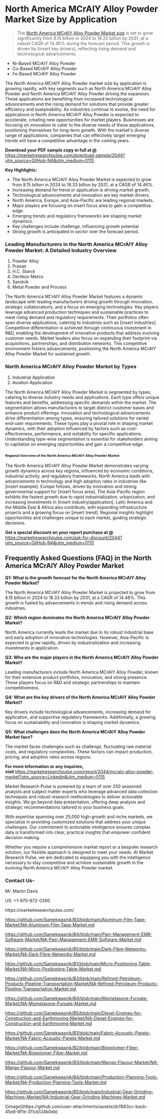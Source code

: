 <h1>North America MCrAlY Alloy Powder Market&nbsp;Size by Application</h1><blockquote><p>The <a href="https://marketresearchpulse.com/download-sample/2044?utm_source=GitHub-NA&amp;utm_medium=0115">North America MCrAlY Alloy Powder Market size</a> is set to grow significantly from 8.15 billion in 2024 to 18.33 billion by 2031, at a robust CAGR of 14.46% during the forecast period. This growth is driven by [insert key drivers], reflecting rising demand and technological advancements.</p></blockquote><ul><li>Ni-Based MCrAlY Alloy Powder <li> Co-Based MCrAlY Alloy Powder <li> Fe-Based MCrAlY Alloy Powder</li></ul><p>The North America MCrAlY Alloy Powder market size by application is growing rapidly, with key segments such as North America MCrAlY Alloy Powder and North America MCrAlY Alloy Powder driving the expansion. These applications are benefiting from increased technological advancements and the rising demand for solutions that provide greater efficiency and sustainability. As industries continue to evolve, the need for applications in North America MCrAlY Alloy Powder is expected to accelerate, creating new opportunities for market players. Businesses are focusing on innovation to cater to the diverse needs of these applications, positioning themselves for long-term growth. With the market's diverse range of applications, companies that can effectively target emerging trends will have a competitive advantage in the coming years.</p><p><strong>Download your PDF sample copy in full at @ </strong><a href="https://marketresearchpulse.com/download-sample/2044?utm_source=GitHub-NA&amp;utm_medium=0115">https://marketresearchpulse.com/download-sample/2044?utm_source=GitHub-NA&amp;utm_medium=0115</a></p><p><strong>Key Highlights: </strong></p><ul><li>The North America MCrAlY Alloy Powder Market is expected to grow from 8.15 billion in 2024 to 18.33 billion by 2031, at a CAGR of 14.46%.</li><li>Increasing demand for trend or application is driving market growth.</li><li>Technological advancements and innovation are key market drivers.</li><li>North America, Europe, and Asia-Pacific are leading regional markets.</li><li>Major players are focusing on insert focus area to gain a competitive edge.</li><li>Emerging trends and regulatory frameworks are shaping market dynamics.</li><li>Key challenges include challenge, influencing growth potential.</li><li>Strong growth is anticipated in sector over the forecast period.</li></ul><h3>Leading Manufacturers in the North America MCrAlY Alloy Powder Market: A Detailed Industry Overview</h3><ol><li>Powder Alloy</li><li>Praxair</li><li>H.C. Starck</li><li>Oerlikon Metco</li><li>Sandvik</li><li>Metal Powder and Process</li></ol><div class="flex max-w-full flex-col flex-grow"><div class="min-h-8 text-message flex w-full flex-col items-end gap-2 whitespace-normal break-words [.text-message+&amp;]:mt-5" dir="auto" data-message-author-role="assistant" data-message-id="fd8432e4-4910-450d-b182-61b7bfb0a01f" data-message-model-slug="gpt-4o"><div class="flex w-full flex-col gap-1 empty:hidden first:pt-[3px]"><div class="markdown prose w-full break-words dark:prose-invert light"><p>The North America MCrAlY Alloy Powder Market features a dynamic landscape with leading manufacturers driving growth through innovation, strategic collaborations, and a focus on emerging technologies. Key players leverage advanced production techniques and sustainable practices to meet rising demand and regulatory requirements. Their portfolios often span diverse applications, catering to industries such as [insert industries]. Competitive differentiation is achieved through continuous investment in R&amp;D, enabling the development of innovative products that address evolving customer needs. Market leaders also focus on expanding their footprint via acquisitions, partnerships, and distribution networks. This competitive environment fosters advancements, positioning the North America MCrAlY Alloy Powder Market for sustained growth.</p></div></div></div></div><h3>North America MCrAlY Alloy Powder Market by Types</h3><ol><li>Industrial Application <li> Aviation Application</li></ol><div class="flex max-w-full flex-col flex-grow"><div class="min-h-8 text-message flex w-full flex-col items-end gap-2 whitespace-normal break-words [.text-message+&amp;]:mt-5" dir="auto" data-message-author-role="assistant" data-message-id="084470be-0bb7-4664-bddf-5156b4f41249" data-message-model-slug="gpt-4o-mini"><div class="flex w-full flex-col gap-1 empty:hidden first:pt-[3px]"><div class="markdown prose w-full break-words dark:prose-invert light"><p>The North America MCrAlY Alloy Powder Market is segmented by types, catering to diverse industry needs and applications. Each type offers unique features and benefits, addressing specific demands within the market. The segmentation allows manufacturers to target distinct customer bases and enhance product offerings. Innovation and technological advancements drive differentiation among types, ensuring tailored solutions for varied end-user requirements. These types play a pivotal role in shaping market dynamics, with their adoption influenced by factors such as cost-effectiveness, performance, and suitability for specific applications. Understanding type-wise segmentation is essential for stakeholders aiming to capitalize on emerging opportunities and gain a competitive edge.</p></div></div></div></div><h3><span style="font-size: 11px;">Regional Overview of the North America MCrAlY Alloy Powder Market</span></h3><div class="flex max-w-full flex-col flex-grow"><div class="min-h-8 text-message flex w-full flex-col items-end gap-2 whitespace-normal break-words [.text-message+&amp;]:mt-5" dir="auto" data-message-author-role="assistant" data-message-id="e9038762-ce64-4e30-91c9-9bd413514231" data-message-model-slug="gpt-4o-mini"><div class="flex w-full flex-col gap-1 empty:hidden first:pt-[3px]"><div class="markdown prose w-full break-words dark:prose-invert light"><p>The North America MCrAlY Alloy Powder Market demonstrates varying growth dynamics across key regions, influenced by economic conditions, industrial activity, and regulatory frameworks. North America leads with advancements in technology and high adoption rates in industries like [insert example]. Europe follows, driven by innovation and strong governmental support for [insert focus area]. The Asia-Pacific region exhibits the fastest growth due to rapid industrialization, urbanization, and increasing investments in [insert industry/application]. Latin America and the Middle East &amp; Africa also contribute, with expanding infrastructure projects and a growing focus on [insert trend]. Regional insights highlight opportunities and challenges unique to each market, guiding strategic decisions.</p></div></div></div></div><p><strong>Get a special discount on your report purchase at @ </strong><a href="https://marketresearchpulse.com/ask-for-discount/2044?utm_source=GitHub-NA&amp;utm_medium=0115">https://marketresearchpulse.com/ask-for-discount/2044?utm_source=GitHub-NA&amp;utm_medium=0115</a></p><h2>Frequently Asked Questions (FAQ) in the North America MCrAlY Alloy Powder Market</h2><p><strong>Q1: What is the growth forecast for the North America MCrAlY Alloy Powder Market?</strong></p><p>The North America MCrAlY Alloy Powder Market is projected to grow from 8.15 billion in 2024 to 18.33 billion by 2031, at a CAGR of 14.46%. This growth is fueled by advancements in trends and rising demand across industries.</p><p><strong>Q2: Which region dominates the North America MCrAlY Alloy Powder Market?</strong></p><p>North America currently leads the market due to its robust industrial base and early adoption of innovative technologies. However, Asia-Pacific is expected to grow rapidly, driven by industrialization and increasing investments in application.</p><p><strong>Q3: Who are the major players in the North America MCrAlY Alloy Powder Market?</strong></p><p>Leading manufacturers include North America MCrAlY Alloy Powder, known for their extensive product portfolios, innovation, and strong presence. These players focus on R&amp;D and strategic partnerships to maintain competitiveness.</p><p><strong>Q4: What are the key drivers of the North America MCrAlY Alloy Powder Market?</strong></p><p>Key drivers include technological advancements, increasing demand for application, and supportive regulatory frameworks. Additionally, a growing focus on sustainability and innovation is shaping market dynamics.</p><p><strong>Q5: What challenges does the North America MCrAlY Alloy Powder Market face?</strong></p><p>The market faces challenges such as challenge, fluctuating raw material costs, and regulatory complexities. These factors can impact production, pricing, and adoption rates across regions.</p><p><strong>For more information or any inquiries, visit&nbsp;</strong><a href="https://marketresearchpulse.com/report/2044/mcraly-alloy-powder-market?utm_source=Linkedin&utm_medium=0115">https://marketresearchpulse.com/report/2044/mcraly-alloy-powder-market?utm_source=Linkedin&utm_medium=0115</a></p><p>Market Research Pulse is powered by a team of over 250 seasoned analysts and subject matter experts who leverage advanced data collection techniques and robust research methodologies to deliver actionable insights. We go beyond data presentation, offering deep analysis and strategic recommendations tailored to your business goals.</p><p>With expertise spanning over 25,000 high-growth and niche markets, we specialize in providing customized solutions that address your unique challenges. Our commitment to actionable intelligence ensures complex data is transformed into clear, practical insights that empower confident decision-making.</p><p>Whether you require a comprehensive market report or a bespoke research solution, our flexible approach is designed to meet your needs. At Market Research Pulse, we are dedicated to equipping you with the intelligence necessary to stay competitive and achieve sustainable growth in the evolving North America MCrAlY Alloy Powder market.</p><h3><strong>Contact Us-</strong></h3><p>Mr. Martin Davis</p><p>US: +1-970-672-0390</p><p>https://marketresearchpulse.com/</p><p><a href="https://github.com/Samekwasnik/B3/blob/main/Aluminum-Film-Tape-Market/NA-Aluminum-Film-Tape-Market.md">https://github.com/Samekwasnik/B3/blob/main/Aluminum-Film-Tape-Market/NA-Aluminum-Film-Tape-Market.md</a></p><p><a href="https://github.com/Samekwasnik/B4/blob/main/Pain-Management-EMR-Software-Market/NA-Pain-Management-EMR-Software-Market.md">https://github.com/Samekwasnik/B4/blob/main/Pain-Management-EMR-Software-Market/NA-Pain-Management-EMR-Software-Market.md</a></p><p><a href="https://github.com/Samekwasnik/B5/blob/main/Dark-Fibre-Networks-Market/NA-Dark-Fibre-Networks-Market.md">https://github.com/Samekwasnik/B5/blob/main/Dark-Fibre-Networks-Market/NA-Dark-Fibre-Networks-Market.md</a></p><p><a href="https://github.com/Samekwasnik/B1/blob/main/Micro-Positioning-Table-Market/NA-Micro-Positioning-Table-Market.md">https://github.com/Samekwasnik/B1/blob/main/Micro-Positioning-Table-Market/NA-Micro-Positioning-Table-Market.md</a></p><p><a href="https://github.com/Samekwasnik/B3/blob/main/Refined-Petroleum-Products-Pipeline-Transportation-Market/NA-Refined-Petroleum-Products-Pipeline-Transportation-Market.md">https://github.com/Samekwasnik/B3/blob/main/Refined-Petroleum-Products-Pipeline-Transportation-Market/NA-Refined-Petroleum-Products-Pipeline-Transportation-Market.md</a></p><p><a href="https://github.com/Samekwasnik/B4/blob/main/Mometasone-Furoate-Market/NA-Mometasone-Furoate-Market.md">https://github.com/Samekwasnik/B4/blob/main/Mometasone-Furoate-Market/NA-Mometasone-Furoate-Market.md</a></p><p><a href="https://github.com/Samekwasnik/B5/blob/main/Diesel-Engines-for-Construction-and-Earthmoving-Market/NA-Diesel-Engines-for-Construction-and-Earthmoving-Market.md">https://github.com/Samekwasnik/B5/blob/main/Diesel-Engines-for-Construction-and-Earthmoving-Market/NA-Diesel-Engines-for-Construction-and-Earthmoving-Market.md</a></p><p><a href="https://github.com/Samekwasnik/B1/blob/main/Fabric-Acoustic-Panels-Market/NA-Fabric-Acoustic-Panels-Market.md">https://github.com/Samekwasnik/B1/blob/main/Fabric-Acoustic-Panels-Market/NA-Fabric-Acoustic-Panels-Market.md</a></p><p><a href="https://github.com/Samekwasnik/B2/blob/main/Biopolymer-Fiber-Market/NA-Biopolymer-Fiber-Market.md">https://github.com/Samekwasnik/B2/blob/main/Biopolymer-Fiber-Market/NA-Biopolymer-Fiber-Market.md</a></p><p><a href="https://github.com/Samekwasnik/B3/blob/main/Mango-Flavour-Market/NA-Mango-Flavour-Market.md">https://github.com/Samekwasnik/B3/blob/main/Mango-Flavour-Market/NA-Mango-Flavour-Market.md</a></p><p><a href="https://github.com/Samekwasnik/B4/blob/main/Production-Planning-Tools-Market/NA-Production-Planning-Tools-Market.md">https://github.com/Samekwasnik/B4/blob/main/Production-Planning-Tools-Market/NA-Production-Planning-Tools-Market.md</a></p><p><a href="https://github.com/Samekwasnik/B5/blob/main/Industrial-Gear-Grinding-Machines-Market/NA-Industrial-Gear-Grinding-Machines-Market.md">https://github.com/Samekwasnik/B5/blob/main/Industrial-Gear-Grinding-Machines-Market/NA-Industrial-Gear-Grinding-Machines-Market.md</a></p>
![image](https://github.com/user-attachments/assets/dcf883cc-bacb-45e8-8f1e-2f1cb124b0eb)

